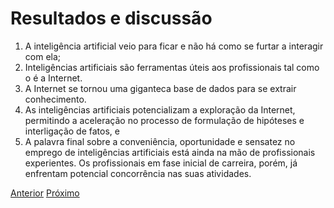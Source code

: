 # Resultados e discussão

1. A inteligência artificial veio para ficar e não há como se furtar a interagir com ela;
2. Inteligências artificiais são ferramentas úteis aos profissionais tal como o é a Internet.
3. A Internet se tornou uma giganteca base de dados para se extrair conhecimento.
4. As inteligências artificiais potencializam a exploração da Internet, permitindo a aceleração no processo de formulação de hipóteses e interligação de fatos, e
5. A palavra final sobre a conveniência, oportunidade e sensatez no emprego de inteligências artificiais está ainda na mão de profissionais experientes.  Os profissionais em fase inicial de carreira, porém, já enfrentam potencial concorrência nas suas atividades. 

[Anterior](material_metodos.md)    [Próximo](conclusao.md)
